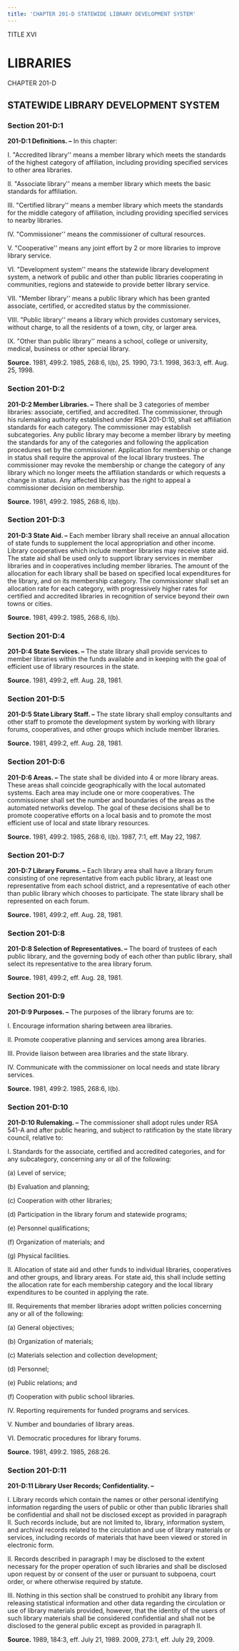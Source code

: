 ```yaml
---
title: 'CHAPTER 201-D STATEWIDE LIBRARY DEVELOPMENT SYSTEM'
---
```


TITLE XVI
                                             
LIBRARIES
==========

CHAPTER 201-D
                                             
STATEWIDE LIBRARY DEVELOPMENT SYSTEM
------------------------------------

### Section 201-D:1

 **201-D:1 Definitions. –** In this chapter:
                                             
 I. "Accredited library'' means a member library which meets the
standards of the highest category of affiliation, including providing
specified services to other area libraries.
                                             
 II. "Associate library'' means a member library which meets the
basic standards for affiliation.
                                             
 III. "Certified library'' means a member library which meets the
standards for the middle category of affiliation, including providing
specified services to nearby libraries.
                                             
 IV. "Commissioner'' means the commissioner of cultural resources.
                                             
 V. "Cooperative'' means any joint effort by 2 or more libraries to
improve library service.
                                             
 VI. "Development system'' means the statewide library development
system, a network of public and other than public libraries cooperating
in communities, regions and statewide to provide better library
service.
                                             
 VII. "Member library'' means a public library which has been granted
associate, certified, or accredited status by the commissioner.
                                             
 VIII. "Public library'' means a library which provides customary
services, without charge, to all the residents of a town, city, or
larger area.
                                             
 IX. "Other than public library'' means a school, college or
university, medical, business or other special library.

**Source.** 1981, 499:2. 1985, 268:6, I(b), 25. 1990, 73:1. 1998, 363:3,
eff. Aug. 25, 1998.

### Section 201-D:2

 **201-D:2 Member Libraries. –** There shall be 3 categories of
member libraries: associate, certified, and accredited. The
commissioner, through his rulemaking authority established under RSA
201-D:10, shall set affiliation standards for each category. The
commissioner may establish subcategories. Any public library may become
a member library by meeting the standards for any of the categories and
following the application procedures set by the commissioner.
Application for membership or change in status shall require the
approval of the local library trustees. The commissioner may revoke the
membership or change the category of any library which no longer meets
the affiliation standards or which requests a change in status. Any
affected library has the right to appeal a commissioner decision on
membership.

**Source.** 1981, 499:2. 1985, 268:6, I(b).

### Section 201-D:3

 **201-D:3 State Aid. –** Each member library shall receive an annual
allocation of state funds to supplement the local appropriation and
other income. Library cooperatives which include member libraries may
receive state aid. The state aid shall be used only to support library
services in member libraries and in cooperatives including member
libraries. The amount of the allocation for each library shall be based
on specified local expenditures for the library, and on its membership
category. The commissioner shall set an allocation rate for each
category, with progressively higher rates for certified and accredited
libraries in recognition of service beyond their own towns or cities.

**Source.** 1981, 499:2. 1985, 268:6, I(b).

### Section 201-D:4

 **201-D:4 State Services. –** The state library shall provide
services to member libraries within the funds available and in keeping
with the goal of efficient use of library resources in the state.

**Source.** 1981, 499:2, eff. Aug. 28, 1981.

### Section 201-D:5

 **201-D:5 State Library Staff. –** The state library shall employ
consultants and other staff to promote the development system by working
with library forums, cooperatives, and other groups which include member
libraries.

**Source.** 1981, 499:2, eff. Aug. 28, 1981.

### Section 201-D:6

 **201-D:6 Areas. –** The state shall be divided into 4 or more
library areas. These areas shall coincide geographically with the local
automated systems. Each area may include one or more cooperatives. The
commissioner shall set the number and boundaries of the areas as the
automated networks develop. The goal of these decisions shall be to
promote cooperative efforts on a local basis and to promote the most
efficient use of local and state library resources.

**Source.** 1981, 499:2. 1985, 268:6, I(b). 1987, 7:1, eff. May 22,
1987.

### Section 201-D:7

 **201-D:7 Library Forums. –** Each library area shall have a library
forum consisting of one representative from each public library, at
least one representative from each school district, and a representative
of each other than public library which chooses to participate. The
state library shall be represented on each forum.

**Source.** 1981, 499:2, eff. Aug. 28, 1981.

### Section 201-D:8

 **201-D:8 Selection of Representatives. –** The board of trustees of
each public library, and the governing body of each other than public
library, shall select its representative to the area library forum.

**Source.** 1981, 499:2, eff. Aug. 28, 1981.

### Section 201-D:9

 **201-D:9 Purposes. –** The purposes of the library forums are to:
                                             
 I. Encourage information sharing between area libraries.
                                             
 II. Promote cooperative planning and services among area libraries.
                                             
 III. Provide liaison between area libraries and the state library.
                                             
 IV. Communicate with the commissioner on local needs and state
library services.

**Source.** 1981, 499:2. 1985, 268:6, I(b).

### Section 201-D:10

 **201-D:10 Rulemaking. –** The commissioner shall adopt rules under
RSA 541-A and after public hearing, and subject to ratification by the
state library council, relative to:
                                             
 I. Standards for the associate, certified and accredited categories,
and for any subcategory, concerning any or all of the following:
                                             
 (a) Level of service;
                                             
 (b) Evaluation and planning;
                                             
 (c) Cooperation with other libraries;
                                             
 (d) Participation in the library forum and statewide programs;
                                             
 (e) Personnel qualifications;
                                             
 (f) Organization of materials; and
                                             
 (g) Physical facilities.
                                             
 II. Allocation of state aid and other funds to individual libraries,
cooperatives and other groups, and library areas. For state aid, this
shall include setting the allocation rate for each membership category
and the local library expenditures to be counted in applying the rate.
                                             
 III. Requirements that member libraries adopt written policies
concerning any or all of the following:
                                             
 (a) General objectives;
                                             
 (b) Organization of materials;
                                             
 (c) Materials selection and collection development;
                                             
 (d) Personnel;
                                             
 (e) Public relations; and
                                             
 (f) Cooperation with public school libraries.
                                             
 IV. Reporting requirements for funded programs and services.
                                             
 V. Number and boundaries of library areas.
                                             
 VI. Democratic procedures for library forums.

**Source.** 1981, 499:2. 1985, 268:26.

### Section 201-D:11

 **201-D:11 Library User Records; Confidentiality. –**
                                             
 I. Library records which contain the names or other personal
identifying information regarding the users of public or other than
public libraries shall be confidential and shall not be disclosed except
as provided in paragraph II. Such records include, but are not limited
to, library, information system, and archival records related to the
circulation and use of library materials or services, including records
of materials that have been viewed or stored in electronic form.
                                             
 II. Records described in paragraph I may be disclosed to the extent
necessary for the proper operation of such libraries and shall be
disclosed upon request by or consent of the user or pursuant to
subpoena, court order, or where otherwise required by statute.
                                             
 III. Nothing in this section shall be construed to prohibit any
library from releasing statistical information and other data regarding
the circulation or use of library materials provided, however, that the
identity of the users of such library materials shall be considered
confidential and shall not be disclosed to the general public except as
provided in paragraph II.

**Source.** 1989, 184:3, eff. July 21, 1989. 2009, 273:1, eff. July 29,
2009.
